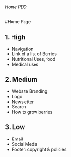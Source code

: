 ###### Home PDD

#Home Page

## 1. High
- Navigation
- Link of a list of Berries
- Nutritional Uses, food
- Medical uses

## 2. Medium
- Website Branding
- Logo
- Newsletter
- Search
- How to grow berries

## 3. Low
- Email
- Social Media
- Footer: copyright & policies